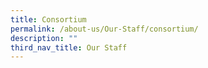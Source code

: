 ```yaml
---
title: Consortium
permalink: /about-us/Our-Staff/consortium/
description: ""
third_nav_title: Our Staff
---
```

